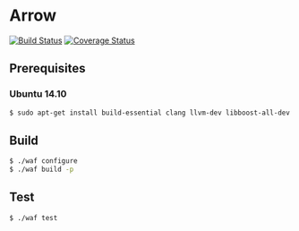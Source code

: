 # Arrow
[![Build Status](https://travis-ci.org/arrowlang/arrow.svg?branch=master)](https://travis-ci.org/arrowlang/arrow)
[![Coverage Status](https://coveralls.io/repos/arrowlang/arrow/badge.svg?branch=master)](https://coveralls.io/r/arrowlang/arrow?branch=master)

## Prerequisites

### Ubuntu 14.10

```bash
$ sudo apt-get install build-essential clang llvm-dev libboost-all-dev libgmp-dev
```

## Build

```bash
$ ./waf configure
$ ./waf build -p
```

## Test

```bash
$ ./waf test
```
